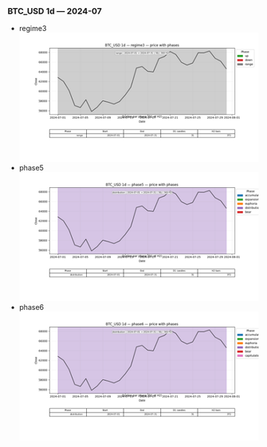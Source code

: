 ### BTC_USD 1d — 2024-07

- regime3
![BTC_USD_1d_regime3_2024-07_phase_price.png](outputs/fourier/phase_monthly/BTC_USD/1d/2024/2024-07/BTC_USD_1d_regime3_2024-07_phase_price.png)
- phase5
![BTC_USD_1d_phase5_2024-07_phase_price.png](outputs/fourier/phase_monthly/BTC_USD/1d/2024/2024-07/BTC_USD_1d_phase5_2024-07_phase_price.png)
- phase6
![BTC_USD_1d_phase6_2024-07_phase_price.png](outputs/fourier/phase_monthly/BTC_USD/1d/2024/2024-07/BTC_USD_1d_phase6_2024-07_phase_price.png)